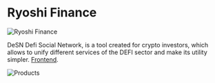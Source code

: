 # Ryoshi Finance

![Ryoshi Finance](https://i.ibb.co/23JHg1r/dex.png)


DeSN Defi Social Network, is a tool created for crypto investors, which allows to unify different services of the DEFI sector and make its utility simpler. 
[Frontend](https://github.com/ryoshi-finance/frontend-dapps/blob/main/public/Social.pdf).

![Products](https://i.ibb.co/c3BQsR7/rm.jpg)


